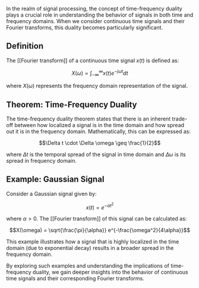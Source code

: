 
In the realm of signal processing, the concept of time-frequency duality plays a crucial role in understanding the behavior of signals in both time and frequency domains. When we consider continuous time signals and their Fourier transforms, this duality becomes particularly significant.

## Definition

The [[Fourier transform]] of a continuous time signal $x(t)$ is defined as:

$$X(\omega) = \int_{-\infty}^{\infty} x(t)e^{-j\omega t} dt$$

where $X(\omega)$ represents the frequency domain representation of the signal.

## Theorem: Time-Frequency Duality

The time-frequency duality theorem states that there is an inherent trade-off between how localized a signal is in the time domain and how spread out it is in the frequency domain. Mathematically, this can be expressed as:

$$\Delta t \cdot \Delta \omega \geq \frac{1}{2}$$

where $\Delta t$ is the temporal spread of the signal in time domain and $\Delta \omega$ is its spread in frequency domain.

## Example: Gaussian Signal

Consider a Gaussian signal given by:

$$x(t) = e^{-\alpha t^2}$$

where $\alpha > 0$. The [[Fourier transform]] of this signal can be calculated as:

$$X(\omega) = \sqrt{\frac{\pi}{\alpha}} e^{-\frac{\omega^2}{4\alpha}}$$

This example illustrates how a signal that is highly localized in the time domain (due to exponential decay) results in a broader spread in the frequency domain.

By exploring such examples and understanding the implications of time-frequency duality, we gain deeper insights into the behavior of continuous time signals and their corresponding Fourier transforms.